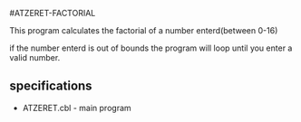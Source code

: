 
#ATZERET-FACTORIAL

This program calculates the factorial of a number enterd(between 0-16)

if the number enterd is out of bounds the program will loop until you enter a valid number.

## specifications

* ATZERET.cbl - main program
